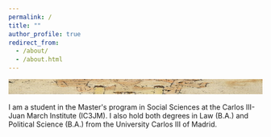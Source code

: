 ```yaml
---
permalink: /
title: ""
author_profile: true
redirect_from: 
  - /about/
  - /about.html
---
```


<img src="/images/1200px-Klee-angelus-novus.png" width="630" height="30">

I am a student in the Master's program in Social Sciences at the Carlos III-Juan March Institute (IC3JM). I also hold both degrees in Law (B.A.) and Political Science (B.A.) from the University Carlos III of Madrid.
